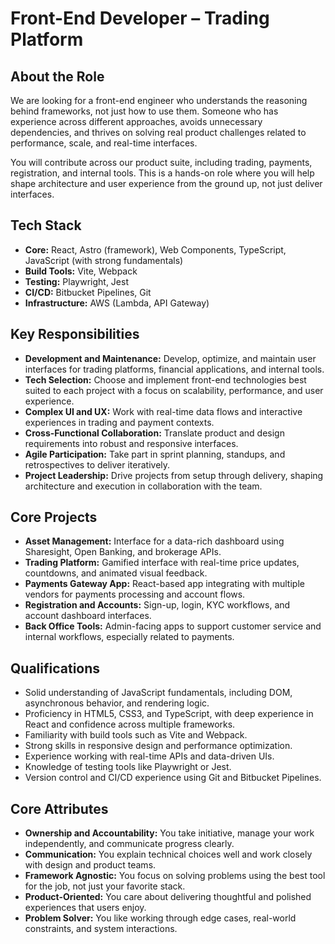 # Front-End Developer – Trading Platform

## About the Role

We are looking for a front-end engineer who understands the reasoning behind frameworks, not just how to use them. Someone who has experience across different approaches, avoids unnecessary dependencies, and thrives on solving real product challenges related to performance, scale, and real-time interfaces.

You will contribute across our product suite, including trading, payments, registration, and internal tools. This is a hands-on role where you will help shape architecture and user experience from the ground up, not just deliver interfaces.

## Tech Stack

- **Core:** React, Astro (framework), Web Components, TypeScript, JavaScript (with strong fundamentals)
- **Build Tools:** Vite, Webpack
- **Testing:** Playwright, Jest
- **CI/CD:** Bitbucket Pipelines, Git
- **Infrastructure:** AWS (Lambda, API Gateway)

## Key Responsibilities

- **Development and Maintenance:** Develop, optimize, and maintain user interfaces for trading platforms, financial applications, and internal tools.
- **Tech Selection:** Choose and implement front-end technologies best suited to each project with a focus on scalability, performance, and user experience.
- **Complex UI and UX:** Work with real-time data flows and interactive experiences in trading and payment contexts.
- **Cross-Functional Collaboration:** Translate product and design requirements into robust and responsive interfaces.
- **Agile Participation:** Take part in sprint planning, standups, and retrospectives to deliver iteratively.
- **Project Leadership:** Drive projects from setup through delivery, shaping architecture and execution in collaboration with the team.

## Core Projects

- **Asset Management:** Interface for a data-rich dashboard using Sharesight, Open Banking, and brokerage APIs.
- **Trading Platform:** Gamified interface with real-time price updates, countdowns, and animated visual feedback.
- **Payments Gateway App:** React-based app integrating with multiple vendors for payments processing and account flows.
- **Registration and Accounts:** Sign-up, login, KYC workflows, and account dashboard interfaces.
- **Back Office Tools:** Admin-facing apps to support customer service and internal workflows, especially related to payments.

## Qualifications

- Solid understanding of JavaScript fundamentals, including DOM, asynchronous behavior, and rendering logic.
- Proficiency in HTML5, CSS3, and TypeScript, with deep experience in React and confidence across multiple frameworks.
- Familiarity with build tools such as Vite and Webpack.
- Strong skills in responsive design and performance optimization.
- Experience working with real-time APIs and data-driven UIs.
- Knowledge of testing tools like Playwright or Jest.
- Version control and CI/CD experience using Git and Bitbucket Pipelines.

## Core Attributes

- **Ownership and Accountability:** You take initiative, manage your work independently, and communicate progress clearly.
- **Communication:** You explain technical choices well and work closely with design and product teams.
- **Framework Agnostic:** You focus on solving problems using the best tool for the job, not just your favorite stack.
- **Product-Oriented:** You care about delivering thoughtful and polished experiences that users enjoy.
- **Problem Solver:** You like working through edge cases, real-world constraints, and system interactions.